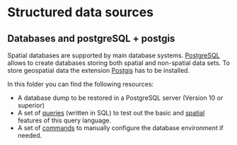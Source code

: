 # Structured data sources
## Databases and postgreSQL + postgis
Spatial databases are supported by main database systems. [PostgreSQL](https://www.postgresql.org/) allows to create databases storing both spatial and non-spatial data sets.
To store geospatial data the extension [Postgis](https://postgis.net/) has to be installed.

In this folder you can find the following resources:

* A database dump to be restored in a PostgreSQL server (Version 10 or superior)
* A set of [queries](query_examples.sql) (written in SQL) to test out the basic and [spatial](spatial_query_examples.sql) features of this query language.
* A set of [commands](configuration_examples.sql) to manually configure the database environment if needed.